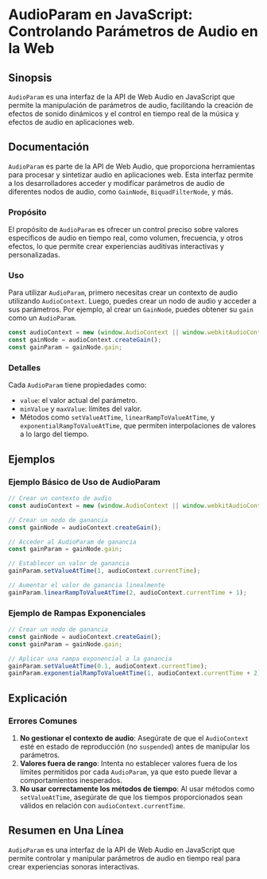 <!--
Meta Description: # AudioParam en JavaScript: Controlando Parámetros de Audio en la Web ## Sinopsis `AudioParam` es una interfaz de la API de Web Audio en JavaScript qu...
Meta Keywords: audio, audiocontext, audioparam, que, gainnode
-->

# AudioParam en JavaScript: Controlando Parámetros de Audio en la Web

## Sinopsis
`AudioParam` es una interfaz de la API de Web Audio en JavaScript que permite la manipulación de parámetros de audio, facilitando la creación de efectos de sonido dinámicos y el control en tiempo real de la música y efectos de audio en aplicaciones web.

## Documentación
`AudioParam` es parte de la API de Web Audio, que proporciona herramientas para procesar y sintetizar audio en aplicaciones web. Esta interfaz permite a los desarrolladores acceder y modificar parámetros de audio de diferentes nodos de audio, como `GainNode`, `BiquadFilterNode`, y más. 

### Propósito
El propósito de `AudioParam` es ofrecer un control preciso sobre valores específicos de audio en tiempo real, como volumen, frecuencia, y otros efectos, lo que permite crear experiencias auditivas interactivas y personalizadas.

### Uso
Para utilizar `AudioParam`, primero necesitas crear un contexto de audio utilizando `AudioContext`. Luego, puedes crear un nodo de audio y acceder a sus parámetros. Por ejemplo, al crear un `GainNode`, puedes obtener su `gain` como un `AudioParam`.

```javascript
const audioContext = new (window.AudioContext || window.webkitAudioContext)();
const gainNode = audioContext.createGain();
const gainParam = gainNode.gain;
```

### Detalles
Cada `AudioParam` tiene propiedades como:
- `value`: el valor actual del parámetro.
- `minValue` y `maxValue`: límites del valor.
- Métodos como `setValueAtTime`, `linearRampToValueAtTime`, y `exponentialRampToValueAtTime`, que permiten interpolaciones de valores a lo largo del tiempo.

## Ejemplos
### Ejemplo Básico de Uso de AudioParam
```javascript
// Crear un contexto de audio
const audioContext = new (window.AudioContext || window.webkitAudioContext)();

// Crear un nodo de ganancia
const gainNode = audioContext.createGain();

// Acceder al AudioParam de ganancia
const gainParam = gainNode.gain;

// Establecer un valor de ganancia
gainParam.setValueAtTime(1, audioContext.currentTime);

// Aumentar el valor de ganancia linealmente
gainParam.linearRampToValueAtTime(2, audioContext.currentTime + 1);
```

### Ejemplo de Rampas Exponenciales
```javascript
// Crear un nodo de ganancia
const gainNode = audioContext.createGain();
const gainParam = gainNode.gain;

// Aplicar una rampa exponencial a la ganancia
gainParam.setValueAtTime(0.1, audioContext.currentTime);
gainParam.exponentialRampToValueAtTime(1, audioContext.currentTime + 2);
```

## Explicación
### Errores Comunes
1. **No gestionar el contexto de audio**: Asegúrate de que el `AudioContext` esté en estado de reproducción (no `suspended`) antes de manipular los parámetros.
2. **Valores fuera de rango**: Intenta no establecer valores fuera de los límites permitidos por cada `AudioParam`, ya que esto puede llevar a comportamientos inesperados.
3. **No usar correctamente los métodos de tiempo**: Al usar métodos como `setValueAtTime`, asegúrate de que los tiempos proporcionados sean válidos en relación con `audioContext.currentTime`.

## Resumen en Una Línea
`AudioParam` es una interfaz de la API de Web Audio en JavaScript que permite controlar y manipular parámetros de audio en tiempo real para crear experiencias sonoras interactivas.